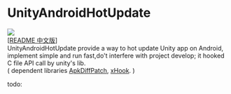 # UnityAndroidHotUpdate
![](https://img.shields.io/badge/license-MIT-brightgreen.svg?style=flat)   
[[README 中文版](README.md)]   
UnityAndroidHotUpdate provide a way to hot update Unity app on Android, implement simple and run fast,do't interfere with project develop; it hooked C file API call by unity's lib.   
( dependent libraries [ApkDiffPatch], [xHook]. )      

[ApkDiffPatch]: https://github.com/sisong/ApkDiffPatch
[xHook]: https://github.com/iqiyi/xHook
[UnityAndroidIl2cppPatchDemo]: https://github.com/noodle1983/UnityAndroidIl2cppPatchDemo
[HDiffPatch]: https://github.com/sisong/HDiffPatch
[bsdiff]: http://www.daemonology.net/bsdiff/
[archive-patcher]: https://github.com/andrewhayden/archive-patcher
[v2+ sign]: https://source.android.com/security/apksigning/v2

   
  todo:
